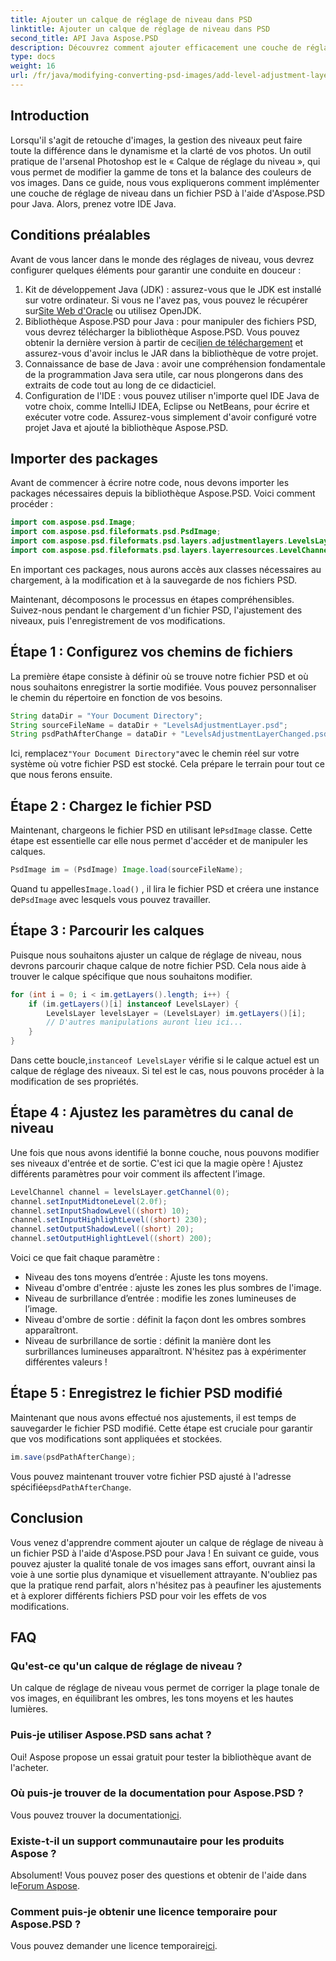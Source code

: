 ```yaml
---
title: Ajouter un calque de réglage de niveau dans PSD
linktitle: Ajouter un calque de réglage de niveau dans PSD
second_title: API Java Aspose.PSD
description: Découvrez comment ajouter efficacement une couche de réglage de niveau dans vos fichiers PSD à l'aide d'Aspose.PSD pour Java. Élevez vos compétences en matière d'édition d'images.
type: docs
weight: 16
url: /fr/java/modifying-converting-psd-images/add-level-adjustment-layer-psd/
---
```

## Introduction
Lorsqu'il s'agit de retouche d'images, la gestion des niveaux peut faire toute la différence dans le dynamisme et la clarté de vos photos. Un outil pratique de l'arsenal Photoshop est le « Calque de réglage du niveau », qui vous permet de modifier la gamme de tons et la balance des couleurs de vos images. Dans ce guide, nous vous expliquerons comment implémenter une couche de réglage de niveau dans un fichier PSD à l'aide d'Aspose.PSD pour Java. Alors, prenez votre IDE Java.
## Conditions préalables
Avant de vous lancer dans le monde des réglages de niveau, vous devrez configurer quelques éléments pour garantir une conduite en douceur :
1.  Kit de développement Java (JDK) : assurez-vous que le JDK est installé sur votre ordinateur. Si vous ne l'avez pas, vous pouvez le récupérer sur[Site Web d'Oracle](https://www.oracle.com/java/technologies/javase-jdk11-downloads.html) ou utilisez OpenJDK.
2.  Bibliothèque Aspose.PSD pour Java : pour manipuler des fichiers PSD, vous devrez télécharger la bibliothèque Aspose.PSD. Vous pouvez obtenir la dernière version à partir de ceci[lien de téléchargement](https://releases.aspose.com/psd/java/) et assurez-vous d'avoir inclus le JAR dans la bibliothèque de votre projet.
3. Connaissance de base de Java : avoir une compréhension fondamentale de la programmation Java sera utile, car nous plongerons dans des extraits de code tout au long de ce didacticiel.
4. Configuration de l'IDE : vous pouvez utiliser n'importe quel IDE Java de votre choix, comme IntelliJ IDEA, Eclipse ou NetBeans, pour écrire et exécuter votre code. Assurez-vous simplement d'avoir configuré votre projet Java et ajouté la bibliothèque Aspose.PSD.

## Importer des packages
Avant de commencer à écrire notre code, nous devons importer les packages nécessaires depuis la bibliothèque Aspose.PSD. Voici comment procéder :
```java
import com.aspose.psd.Image;
import com.aspose.psd.fileformats.psd.PsdImage;
import com.aspose.psd.fileformats.psd.layers.adjustmentlayers.LevelsLayer;
import com.aspose.psd.fileformats.psd.layers.layerresources.LevelChannel;
```
En important ces packages, nous aurons accès aux classes nécessaires au chargement, à la modification et à la sauvegarde de nos fichiers PSD.

Maintenant, décomposons le processus en étapes compréhensibles. Suivez-nous pendant le chargement d'un fichier PSD, l'ajustement des niveaux, puis l'enregistrement de vos modifications. 
## Étape 1 : Configurez vos chemins de fichiers
La première étape consiste à définir où se trouve notre fichier PSD et où nous souhaitons enregistrer la sortie modifiée. Vous pouvez personnaliser le chemin du répertoire en fonction de vos besoins.
```java
String dataDir = "Your Document Directory";
String sourceFileName = dataDir + "LevelsAdjustmentLayer.psd";
String psdPathAfterChange = dataDir + "LevelsAdjustmentLayerChanged.psd";
```
 Ici, remplacez`"Your Document Directory"`avec le chemin réel sur votre système où votre fichier PSD est stocké. Cela prépare le terrain pour tout ce que nous ferons ensuite.
## Étape 2 : Chargez le fichier PSD
 Maintenant, chargeons le fichier PSD en utilisant le`PsdImage` classe. Cette étape est essentielle car elle nous permet d'accéder et de manipuler les calques.
```java
PsdImage im = (PsdImage) Image.load(sourceFileName);
```
 Quand tu appelles`Image.load()` , il lira le fichier PSD et créera une instance de`PsdImage` avec lesquels vous pouvez travailler.
## Étape 3 : Parcourir les calques
Puisque nous souhaitons ajuster un calque de réglage de niveau, nous devrons parcourir chaque calque de notre fichier PSD. Cela nous aide à trouver le calque spécifique que nous souhaitons modifier.
```java
for (int i = 0; i < im.getLayers().length; i++) {
    if (im.getLayers()[i] instanceof LevelsLayer) {
        LevelsLayer levelsLayer = (LevelsLayer) im.getLayers()[i];
        // D'autres manipulations auront lieu ici...
    }
}
```
 Dans cette boucle,`instanceof LevelsLayer` vérifie si le calque actuel est un calque de réglage des niveaux. Si tel est le cas, nous pouvons procéder à la modification de ses propriétés.
## Étape 4 : Ajustez les paramètres du canal de niveau
Une fois que nous avons identifié la bonne couche, nous pouvons modifier ses niveaux d'entrée et de sortie. C'est ici que la magie opère ! Ajustez différents paramètres pour voir comment ils affectent l’image.
```java
LevelChannel channel = levelsLayer.getChannel(0);
channel.setInputMidtoneLevel(2.0f);
channel.setInputShadowLevel((short) 10);
channel.setInputHighlightLevel((short) 230);
channel.setOutputShadowLevel((short) 20);
channel.setOutputHighlightLevel((short) 200);
```
Voici ce que fait chaque paramètre :
- Niveau des tons moyens d’entrée : Ajuste les tons moyens.
- Niveau d'ombre d'entrée : ajuste les zones les plus sombres de l'image.
- Niveau de surbrillance d’entrée : modifie les zones lumineuses de l’image.
- Niveau d'ombre de sortie : définit la façon dont les ombres sombres apparaîtront.
- Niveau de surbrillance de sortie : définit la manière dont les surbrillances lumineuses apparaîtront.
N'hésitez pas à expérimenter différentes valeurs !
## Étape 5 : Enregistrez le fichier PSD modifié
Maintenant que nous avons effectué nos ajustements, il est temps de sauvegarder le fichier PSD modifié. Cette étape est cruciale pour garantir que vos modifications sont appliquées et stockées.
```java
im.save(psdPathAfterChange);
```
 Vous pouvez maintenant trouver votre fichier PSD ajusté à l'adresse spécifiée`psdPathAfterChange`. 
## Conclusion
Vous venez d'apprendre comment ajouter un calque de réglage de niveau à un fichier PSD à l'aide d'Aspose.PSD pour Java ! En suivant ce guide, vous pouvez ajuster la qualité tonale de vos images sans effort, ouvrant ainsi la voie à une sortie plus dynamique et visuellement attrayante. N'oubliez pas que la pratique rend parfait, alors n'hésitez pas à peaufiner les ajustements et à explorer différents fichiers PSD pour voir les effets de vos modifications.
## FAQ
### Qu'est-ce qu'un calque de réglage de niveau ?
Un calque de réglage de niveau vous permet de corriger la plage tonale de vos images, en équilibrant les ombres, les tons moyens et les hautes lumières.
### Puis-je utiliser Aspose.PSD sans achat ?
Oui! Aspose propose un essai gratuit pour tester la bibliothèque avant de l'acheter.
### Où puis-je trouver de la documentation pour Aspose.PSD ?
 Vous pouvez trouver la documentation[ici](https://reference.aspose.com/psd/java/).
### Existe-t-il un support communautaire pour les produits Aspose ?
 Absolument! Vous pouvez poser des questions et obtenir de l'aide dans le[Forum Aspose](https://forum.aspose.com/c/psd/34).
### Comment puis-je obtenir une licence temporaire pour Aspose.PSD ?
 Vous pouvez demander une licence temporaire[ici](https://purchase.aspose.com/temporary-license/).